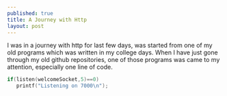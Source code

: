 ```yaml
---
published: true
title: A Journey with Http
layout: post
---
```



I was in a journey with http for last few days,  was started from one of my old programs which was written in my college days.
When I have just gone through my old github repositories, one of those programs was came to my attention, especially one line of code.

```c
if(listen(welcomeSocket,5)==0)
   printf("Listening on 7000\n");

```
